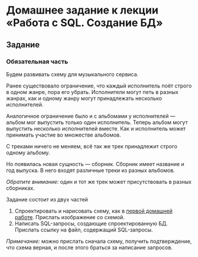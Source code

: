 # Домашнее задание к лекции «Работа с SQL. Создание БД»

## Задание

### Обязательная часть

Будем развивать схему для музыкального сервиса.

Ранее существовало ограничение, что каждый исполнитель поёт строго в одном жанре, пора его убрать. Исполнители могут петь в разных жанрах, как и одному жанру могут принадлежать несколько исполнителей.

Аналогичное ограничение было и с альбомами у исполнителей — альбом мог выпустить только один исполнитель. Теперь альбом могут выпустить несколько исполнителей вместе. Как и исполнитель может принимать участие во множестве альбомов.

С треками ничего не меняем, всё так же трек принадлежит строго одному альбому.

Но появилась новая сущность — сборник. Сборник имеет название и год выпуска. В него входят различные треки из разных альбомов.

_Обратите внимание_: один и тот же трек может присутствовать в разных сборниках.

Задание состоит из двух частей

1. Спроектировать и нарисовать схему, как в [первой домашней работе](../01-introduction). Прислать изображение со схемой.
2. Написать SQL-запросы, создающие спроектированную БД. Прислать ссылку на файл, содержащий SQL-запросы.

_Примечание:_ можно прислать сначала схему, получить подтверждение, что схема верная, и после этого браться за написание запросов.
